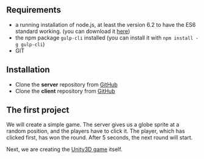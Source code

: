 ## Requirements
* a running installation of node.js, at least the version 6.2 to have the ES6 standard working. (you can download it [here](https://nodejs.org/en/))
* the npm package `gulp-cli` installed (you can install it with `npm install -g gulp-cli`)
* GIT

## Installation
* Clone the **server** repository from [GitHub](https://github.com/daspete/unity3d-webgl-socket-lobby-server)
* Clone the **client** repository from [GitHub](https://github.com/daspete/unity3d-webgl-socket-lobby-client)

## The first project
We will create a simple game. The server gives us a globe sprite at a random position, and the players have to click it. The player, which has clicked first, has won the round. After 5 seconds, the next round will start.

Next, we are creating the [Unity3D game](webglsocketlobby/the-unity-part) itself.
